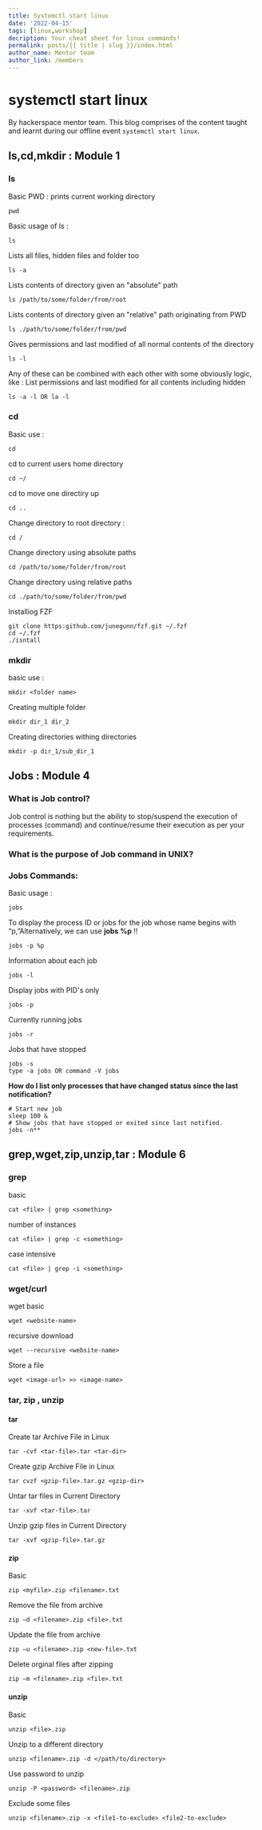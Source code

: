 ```yaml
---
title: Systemctl start linux
date: '2022-04-15'
tags: [linux,workshop]
decription: Your cheat sheet for linux commands!
permalink: posts/{{ title | slug }}/index.html
author_name: Mentor team
author_link: /members
---
```

# systemctl start linux 

By hackerspace mentor team. This blog comprises of the content taught and learnt during our offline event `systemctl start linux`.


## ls,cd,mkdir : Module 1 

### ls 
Basic PWD : prints current working directory 
```
pwd
```
Basic usage of ls : 
```
ls 
```
Lists all files, hidden files and folder too 
```
ls -a 
```
Lists contents of directory given an "absolute" path 
```
ls /path/to/some/folder/from/root
```
Lists contents of directory given an "relative" path originating from PWD 
```
ls ./path/to/some/folder/from/pwd
```
Gives permissions and last modified of all normal contents of the directory 
```
ls -l 
```
Any of these can be combined with each other with some obviously logic, like : 
List permissions and last modified for all contents including hidden 
```
ls -a -l OR la -l
```
### cd

Basic use : 
```
cd
```
cd to current users home directory 
```
cd ~/
```
cd to move one directiry up 
```
cd ..
```
Change directory to root directory : 
```
cd /
```
Change directory using absolute paths 

```
cd /path/to/some/folder/from/root
```
Change directory using relative paths
```
cd ./path/to/some/folder/from/pwd 
```
Installiog FZF 
```
git clone https:github.com/junegunn/fzf.git ~/.fzf
cd ~/.fzf 
./isntall 
```

### mkdir
basic use : 
```
mkdir <folder name> 
```
Creating multiple folder
```
mkdir dir_1 dir_2 
```
Creating directories withing directories 
```
mkdir -p dir_1/sub_dir_1
```

## Jobs : Module 4

### What is Job control?

Job control is nothing but the ability to stop/suspend the execution of
processes (command) and continue/resume their execution as per your
requirements.

### What is the purpose of Job command in UNIX?


### Jobs Commands:
Basic usage : 
```
jobs
```
To display the process ID or jobs for the job whose name begins with “p,”Alternatively, we can use **jobs %p** !!
```
jobs -p %p 
```
 Information about each job 
```
jobs -l
```
Display jobs with PID's only 
```
jobs -p
```
Currently running jobs
```
jobs -r
```
Jobs that have stopped 
```
jobs -s
type -a jobs OR command -V jobs
```

**How do I list only processes that have changed status since the
last notification?**

```
# Start new job
sleep 100 &
# Show jobs that have stopped or exited since last notified.
jobs -n**
```

## grep,wget,zip,unzip,tar : Module 6

### grep
basic
```
cat <file> | grep <something>
```
number of instances
```
cat <file> | grep -c <something>
```
case intensive
```
cat <file> | grep -i <something>
```
### wget/curl
wget basic
```
wget <website-name>
```
recursive download
```
wget --recursive <website-name>
```
Store a file
```
wget <image-url> >> <image-name>
```
### tar, zip , unzip
#### tar

Create tar Archive File in Linux
```
tar -cvf <tar-file>.tar <tar-dir>
```
Create gzip Archive File in Linux
```
tar cvzf <gzip-file>.tar.gz <gzip-dir>
```
Untar tar files in Current Directory
```
tar -xvf <tar-file>.tar
```
Unzip gzip files in Current Directory
```
tar -xvf <gzip-file>.tar.gz
```
#### zip
Basic
```
zip <myfile>.zip <filename>.txt
```
Remove the file from archive
```
zip –d <filename>.zip <file>.txt
```
Update the file from archive
```
zip –u <filename>.zip <new-file>.txt
```
Delete orginal files after zipping
```
zip –m <filename>.zip <file>.txt
```

#### unzip

Basic
```
unzip <file>.zip
```
Unzip to a different directory
```
unzip <filename>.zip -d </path/to/directory>
```
Use password to unzip
```
unzip -P <password> <filename>.zip
```
Exclude some files
```
unzip <filename>.zip -x <file1-to-exclude> <file2-to-exclude>
```
